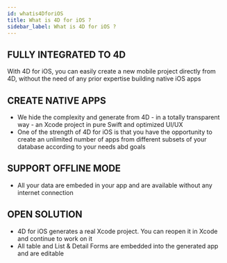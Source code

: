```yaml
---
id: whatis4DforiOS
title: What is 4D for iOS ?
sidebar_label: What is 4D for iOS ?
---
```



## FULLY INTEGRATED TO 4D
With 4D for iOS, you can easily create a new mobile project directly from 4D, without the need of any prior expertise building native iOS apps

## CREATE NATIVE APPS
* We hide the complexity and generate from 4D - in a totally transparent way - an Xcode project in pure Swift and optimized UI/UX
* One of the strength of 4D for iOS is that you have the opportunity to create an unlimited number of apps from different subsets of your database according to your needs abd goals


## SUPPORT OFFLINE MODE
* All your data are embeded in your app and are available without any internet connection


## OPEN SOLUTION
* 4D for iOS generates a real Xcode project. You can reopen it in Xcode and continue to work on it
* All table and List & Detail Forms are embedded into the generated app and are editable
